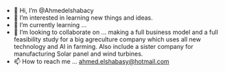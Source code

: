 - 👋 Hi, I’m @Ahmedelshabacy
- 👀 I’m interested in learning new things and ideas.
- 🌱 I’m currently learning ...
- 💞️ I’m looking to collaborate on ... making a full business model and a full feasibility study for a big agreculture company which uses all new technology and AI in farming. Also include a sister company for manufacturing Solar panel and wind turbines.
- 📫 How to reach me ... ahmed.elshabasy@hotmail.com

<!---
Ahmedelshabacy/Ahmedelshabacy is a ✨ special ✨ repository because its `README.md` (this file) appears on your GitHub profile.
You can click the Preview link to take a look at your changes.
--->
